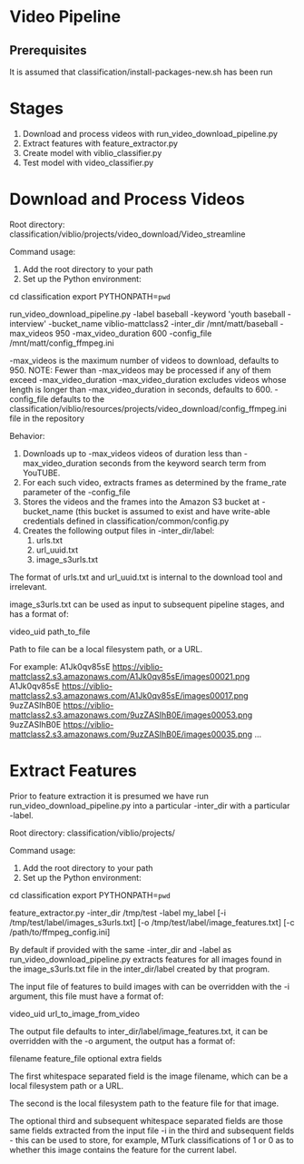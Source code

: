 Video Pipeline
==============

Prerequisites
-------------
It is assumed that classification/install-packages-new.sh has been run

Stages
======
1) Download and process videos with run_video_download_pipeline.py
2) Extract features with feature_extractor.py
3) Create model with viblio_classifier.py
4) Test model with video_classifier.py

Download and Process Videos
===========================

Root directory: classification/viblio/projects/video_download/Video_streamline

Command usage:

1) Add the root directory to your path
2) Set up the Python environment:

cd classification
export PYTHONPATH=`pwd`

run_video_download_pipeline.py 
  -label baseball
  -keyword 'youth baseball -interview' 
  -bucket_name viblio-mattclass2 
  -inter_dir /mnt/matt/baseball 
  -max_videos 950
  -max_video_duration 600
  -config_file /mnt/matt/config_ffmpeg.ini 

-max_videos is the maximum number of videos to download, defaults to 950. NOTE: Fewer than -max_videos may be processed if any of them exceed -max_video_duration
-max_video_duration excludes videos whose length is longer than -max_video_duration in seconds, defaults to 600.
-config_file defaults to the classification/viblio/resources/projects/video_download/config_ffmpeg.ini file in the repository

Behavior:

1. Downloads up to -max_videos videos of duration less than -max_video_duration seconds from the keyword search term from YouTUBE.
2. For each such video, extracts frames as determined by the frame_rate parameter of the -config_file
3. Stores the videos and the frames into the Amazon S3 bucket at -bucket_name (this bucket is assumed to exist and have write-able credentials defined in classification/common/config.py
4. Creates the following output files in -inter_dir/label:
   1. urls.txt
   2. url_uuid.txt
   3. image_s3urls.txt

The format of urls.txt and url_uuid.txt is internal to the download
tool and irrelevant.

image_s3urls.txt can be used as input to subsequent pipeline stages,
and has a format of:

video_uid path_to_file

Path to file can be a local filesystem path, or a URL.

For example:
A1Jk0qv85sE https://viblio-mattclass2.s3.amazonaws.com/A1Jk0qv85sE/images00021.png
A1Jk0qv85sE https://viblio-mattclass2.s3.amazonaws.com/A1Jk0qv85sE/images00017.png
9uzZASIhB0E https://viblio-mattclass2.s3.amazonaws.com/9uzZASIhB0E/images00053.png
9uzZASIhB0E https://viblio-mattclass2.s3.amazonaws.com/9uzZASIhB0E/images00035.png
...

Extract Features
================

Prior to feature extraction it is presumed we have run
run_video_download_pipeline.py into a particular -inter_dir with a
particular -label.

Root directory: classification/viblio/projects/

Command usage:

1) Add the root directory to your path
2) Set up the Python environment:

cd classification
export PYTHONPATH=`pwd`

feature_extractor.py
	-inter_dir /tmp/test
	-label my_label
	[-i /tmp/test/label/images_s3urls.txt]
	[-o /tmp/test/label/image_features.txt]
	[-c /path/to/ffmpeg_config.ini]

By default if provided with the same -inter_dir and -label as
run_video_download_pipeline.py extracts features for all images found
in the image_s3urls.txt file in the inter_dir/label created by that
program.

The input file of features to build images with can be overridden with
the -i argument, this file must have a format of:

video_uid url_to_image_from_video

The output file defaults to inter_dir/label/image_features.txt, it can
be overridden with the -o argument, the output has a format of:

filename feature_file optional extra fields

The first whitespace separated field is the image filename, which can
be a local filesystem path or a URL.

The second is the local filesystem path to the feature file for that
image.

The optional third and subsequent whitespace separated fields are those
same fields extracted from the input file -i in the third and
subsequent fields - this can be used to store, for example, MTurk
classifications of 1 or 0 as to whether this image contains the
feature for the current label.